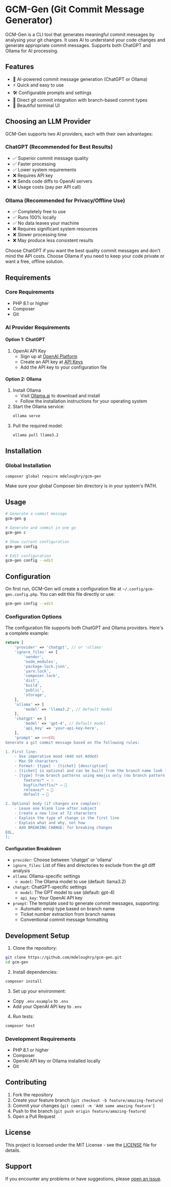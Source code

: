 # GCM-Gen (Git Commit Message Generator)

GCM-Gen is a CLI tool that generates meaningful commit messages by analysing your git changes. It uses AI to understand your code changes and generate appropriate commit messages. Supports both ChatGPT and Ollama for AI processing.

## Features

- 🤖 AI-powered commit message generation (ChatGPT or Ollama)
- ⚡ Quick and easy to use
- 🛠️ Configurable prompts and settings
- 📝 Direct git commit integration with branch-based commit types
- 🎨 Beautiful terminal UI

## Choosing an LLM Provider

GCM-Gen supports two AI providers, each with their own advantages:

### ChatGPT (Recommended for Best Results)
- ✅ Superior commit message quality
- ✅ Faster processing
- ✅ Lower system requirements
- ❌ Requires API key
- ❌ Sends code diffs to OpenAI servers
- ❌ Usage costs (pay per API call)

### Ollama (Recommended for Privacy/Offline Use)
- ✅ Completely free to use
- ✅ Runs 100% locally
- ✅ No data leaves your machine
- ❌ Requires significant system resources
- ❌ Slower processing time
- ❌ May produce less consistent results

Choose ChatGPT if you want the best quality commit messages and don't mind the API costs. Choose Ollama if you need to keep your code private or want a free, offline solution.

## Requirements

### Core Requirements
- PHP 8.1 or higher
- Composer
- Git

### AI Provider Requirements

#### Option 1: ChatGPT
1. OpenAI API Key
   - Sign up at [OpenAI Platform](https://platform.openai.com/signup)
   - Create an API key at [API Keys](https://platform.openai.com/api-keys)
   - Add the API key to your configuration file

#### Option 2: Ollama
1. Install Ollama
   - Visit [Ollama.ai](https://ollama.ai) to download and install
   - Follow the installation instructions for your operating system
2. Start the Ollama service:
   ```bash
   ollama serve
   ```
3. Pull the required model:
   ```bash
   ollama pull llama3.2
   ```

## Installation

### Global Installation

```bash
composer global require mdeloughry/gcm-gen
```

Make sure your global Composer bin directory is in your system's PATH.

## Usage

```bash
# Generate a commit message
gcm-gen g

# Generate and commit in one go
gcm-gen c

# Show current configuration
gcm-gen config

# Edit configuration
gcm-gen config --edit
```

## Configuration

On first run, GCM-Gen will create a configuration file at `~/.config/gcm-gen.config.php`. You can edit this file directly or use:

```bash
gcm-gen config --edit
```

### Configuration Options

The configuration file supports both ChatGPT and Ollama providers. Here's a complete example:

```php
return [
    'provider' => 'chatgpt', // or 'ollama'
    'ignore_files' => [
        'vendor',
        'node_modules',
        'package-lock.json',
        'yarn.lock',
        'composer.lock',
        'dist',
        'build',
        'public',
        'storage',
    ],
    'ollama' => [
        'model' => 'llama3.2', // Default model
    ],
    'chatgpt' => [
        'model' => 'gpt-4', // Default model
        'api_key' => 'your-api-key-here',
    ],
    'prompt' => <<<EOL
Generate a git commit message based on the following rules:

1. First line:
    - Use imperative mood (Add not Added)
    - Max 50 characters
    - Format: [type] - [ticket] [description]
    - [ticket] is optional and can be built from the branch name look for the pattern '/(?:#(\d+)|([A-Z]+-\d+))/i'
    - [type] from branch patterns using emojis only (no branch pattern match):
        feature/* → ✨
        bugfix/hotfix/* → 🐛
        release/* → 🔖
        default → 🤖

2. Optional body (if changes are complex):
    - Leave one blank line after subject
    - Create a new line at 72 characters
    - Explain the type of change in the first line
    - Explain what and why, not how
    - Add BREAKING CHANGE: for breaking changes
EOL,
];
```

#### Configuration Breakdown

- `provider`: Choose between 'chatgpt' or 'ollama'
- `ignore_files`: List of files and directories to exclude from the git diff analysis
- `ollama`: Ollama-specific settings
  - `model`: The Ollama model to use (default: llama3.2)
- `chatgpt`: ChatGPT-specific settings
  - `model`: The GPT model to use (default: gpt-4)
  - `api_key`: Your OpenAI API key
- `prompt`: The template used to generate commit messages, supporting:
  - Automatic emoji type based on branch name
  - Ticket number extraction from branch names
  - Conventional commit message formatting

## Development Setup

1. Clone the repository:
```bash
git clone https://github.com/mdeloughry/gcm-gen.git
cd gcm-gen
```

2. Install dependencies:
```bash
composer install
```

3. Set up your environment:
- Copy `.env.example` to `.env`
- Add your OpenAI API key to `.env`

4. Run tests:
```bash
composer test
```

### Development Requirements

- PHP 8.1 or higher
- Composer
- OpenAI API key or Ollama installed locally
- Git


## Contributing

1. Fork the repository
2. Create your feature branch (`git checkout -b feature/amazing-feature`)
3. Commit your changes (`git commit -m 'Add some amazing feature'`)
4. Push to the branch (`git push origin feature/amazing-feature`)
5. Open a Pull Request

## License

This project is licensed under the MIT License - see the [LICENSE](LICENSE) file for details.

## Support

If you encounter any problems or have suggestions, please [open an issue](https://github.com/DR-DinoMight/gcm-gen/issues/new).

